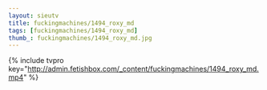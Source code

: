 ```yaml
--- 
layout: sieutv
title: fuckingmachines/1494_roxy_md
tags: [fuckingmachines/1494_roxy_md]
thumb_: fuckingmachines/1494_roxy_md.jpg
---
```

{% include tvpro key="http://admin.fetishbox.com/_content/fuckingmachines/1494_roxy_md.mp4" %} 

